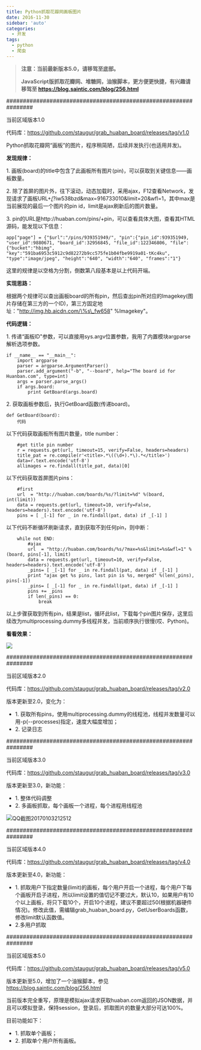 ```yaml
---
title: Python抓取花瓣网画板图片
date: 2016-11-30
sidebar: 'auto'
categories:
  - 开发
tags:
  - python
  - 爬虫
---
```


> **注意：当前最新版本5.0，请移驾至底部。**
> 
> **JavaScript版抓取花瓣网、堆糖网，油猴脚本，更方便更快捷，有兴趣请移驾至 <https://blog.saintic.com/blog/256.html>**

################################################################  

当前区域版本1.0

代码库：<https://github.com/staugur/grab_huaban_board/releases/tag/v1.0>

Python抓取花瓣网“画板”的图片，程序稍简陋，后续并发执行\(也适用并发\)。

**发现规律：**

1\. 画板\(board\)的title中包含了此画板所有图片\(pin\)，可以获取到关键信息——画板数量。

2\. 除了首屏的图片外，往下滚动，动态加载时，采用ajax，F12查看Network，发现请求了画板URL+[/](http://huaban.com/boards/29285588/?iw538bzd&max=916733010&limit=20&wfl=1)\?iw538bzd\&max=916733010\&limit=20\&wfl=1，其中max是当前展现的最后一个图片的pin id，limit是ajax刷新后的图片数量。

3\. pin的URL是http://huaban.com/pins/+pin，可以查看具体大图，查看其HTML源码，能发现以下信息：

```
app["page"] = {"$url":"/pins/939351949/", "pin":{"pin_id":939351949, "user_id":9880671, "board_id":32956845, "file_id":122346806, "file":{"bucket":"hbimg", "key":"591ba6953c5912c9d82272b9cc575fe1b04fbe9919a01-tKc4ku", "type":"image/jpeg", "height":"640", "width":"640", "frames":"1"}
```

这里的规律是以空格为分割，倒数第八段基本是以上代码开端。

**实现思路：**

根据两个规律可以查出画板board的所有pin，然后查出pin所对应的Imagekey\(图片存储在第三方的一个ID\)，第三方固定地址："http://img.hb.aicdn.com/\%s\_fw658" \%Imagekey"。

**代码逻辑：**

1\. 传递“画板ID"参数，可以直接用sys.argv位置参数，我用了内置模块argparse解析选项参数。

```
if __name__ == "__main__":
    import argparse
    parser = argparse.ArgumentParser()
    parser.add_argument("-b", "--board", help="The board id for Huanban.com", type=int)
    args = parser.parse_args()
    if args.board:
        print GetBoard(args.board)
```

2\. 获取画板参数后，执行GetBoard函数\(传递board\)。

```
def GetBoard(board):
    代码
```

以下代码获取画板所有图片数量，title number：

```
    #get title pin number
    r = requests.get(url, timeout=15, verify=False, headers=headers)
    title_pat = re.compile(r'<title>.*\((\d+).*\).*</title>')
    data=r.text.encode('utf-8')
    allimages = re.findall(title_pat, data)[0]
```

以下代码获取首屏图片pins：

```
    #first
    url  = "http://huaban.com/boards/%s/?limit=%d" %(board, int(limit))
    data = requests.get(url, timeout=10, verify=False, headers=headers).text.encode('utf-8')
    pins = [ _[-1] for _ in re.findall(pat, data) if _[-1] ]
```

以下代码不断循环刷新请求，直到获取不到任何pin，则中断：

```
    while not END:
        #ajax
        url  = "http://huaban.com/boards/%s/?max=%s&limit=%s&wfl=1" %(board, pins[-1], limit)
        data = requests.get(url, timeout=10, verify=False, headers=headers).text.encode('utf-8')
        _pins= [ _[-1] for _ in re.findall(pat, data) if _[-1] ]
        print "ajax get %s pins, last pin is %s, merged" %(len(_pins), pins[-1])
        _pins= [ _[-1] for _ in re.findall(pat, data) if _[-1] ]
        pins += _pins
        if len(_pins) == 0:
            break
```

以上步骤获取到所有pin，结果是list，循环此list，下载每个pin图片保存，这里后续改为multiprocessing.dummy多线程并发，当前顺序执行很慢\(哎、Python\)。

**看看效果：**

![](http://static.saintic.com/interest.blog/blog/9238424764200377.png)  

  

################################################################  

当前区域版本2.0

代码库：<https://github.com/staugur/grab_huaban_board/releases/tag/v2.0>

版本更新至2.0，变化为：

* 1\. 获取所有pins，使用multiprocessing.dummy的线程池，线程并发数量可以用-p\(--processes\)指定，速度大幅度增加；  
* 2\. 记录日志  

  

################################################################

当前区域版本3.0

代码库：<https://github.com/staugur/grab_huaban_board/releases/tag/v3.0>

版本更新至3.0，新功能：

* 1\. 整体代码调整  
* 2\. 多画板抓取，每个画板一个进程，每个进程用线程池  

![QQ截图20170103212512](http://static.saintic.com/interest.blog/blog/201701032126317486.png)  

  

################################################################

当前区域版本4.0

代码库：<https://github.com/staugur/grab_huaban_board/releases/tag/v4.0>

版本更新至4.0，新功能：

* 1\. 抓取用户下指定数量\(limit\)的画板，每个用户开启一个进程，每个用户下每个画板开启子进程，所以limit设置的值切记不要过大，默认10，如果用户有10个以上画板，将只下载10个，开启10个进程，建议不要超过50\(根据机器硬件情况\)。修改此值，需编辑grab\_huaban\_board.py，GetUserBoards函数，修改limit默认函数值。
* 2.多用户抓取  

  

################################################################

当前区域版本5.0

代码库：<https://github.com/staugur/grab_huaban_board/releases/tag/v5.0>

版本更新至5.0，增加了一个油猴脚本，参见<https://blog.saintic.com/blog/256.html>

当前版本完全重写，原理是模拟ajax请求获取huaban.com返回的JSON数据，并且可以模拟登录，保持session，登录后，抓取图片的数量大部分可达100\%。

目前功能如下：

* 1\. 抓取单个画板；  
* 2\. 抓取单个用户所有画板。
